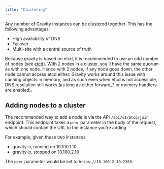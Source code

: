 ```yaml
---
title: "Clustering"
---
```


Any number of Gravity instances can be clustered together. This has the following advantages:

- High availability of DNS
- Failover
- Multi-site with a central source of truth

Because gravity is based on etcd, it is recommended to use an odd number of nodes (see [etcd](https://etcd.io/docs/v3.5/faq/#why-an-odd-number-of-cluster-members)).
With 2 nodes in a cluster, you'll have the same quorum as with one node. Hence with 2 nodes, if any node goes down, the other node cannot access etcd either.
Gravity works around this issue with caching objects in memory, and as such even when etcd is not accessible, DNS resolution still works (as long as either forward\_\* or memory handlers are enabled).

## Adding nodes to a cluster

The recommended way to add a node is via the API `/api/v1/etcd/join` endpoint. This endpoint takes a `peer` parameter in the body of the request, which should contain the URL to the instance you're adding.

For example, given these two instances

- gravity-a, running on 10.100.1.10
- gravity-b, stopped on 10.100.2.10

The `peer` parameter would be set to `https://10.100.2.10:2380`.
